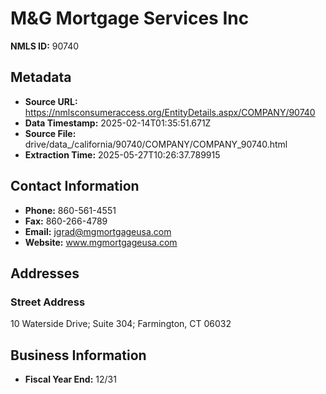 # M&G Mortgage Services Inc

**NMLS ID:** 90740

## Metadata
- **Source URL:** https://nmlsconsumeraccess.org/EntityDetails.aspx/COMPANY/90740
- **Data Timestamp:** 2025-02-14T01:35:51.671Z
- **Source File:** drive/data_/california/90740/COMPANY/COMPANY_90740.html
- **Extraction Time:** 2025-05-27T10:26:37.789915

## Contact Information
- **Phone:** 860-561-4551
- **Fax:** 860-266-4789
- **Email:** jgrad@mgmortgageusa.com
- **Website:** www.mgmortgageusa.com

## Addresses
### Street Address
10 Waterside Drive; Suite 304; Farmington, CT 06032

## Business Information
- **Fiscal Year End:** 12/31
